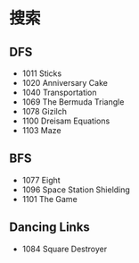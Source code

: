 # 搜索

## DFS

- 1011 Sticks
- 1020 Anniversary Cake
- 1040 Transportation
- 1069 The Bermuda Triangle
- 1078 Gizilch
- 1100 Dreisam Equations
- 1103 Maze


## BFS

- 1077 Eight
- 1096 Space Station Shielding
- 1101 The Game


## Dancing Links

- 1084 Square Destroyer
